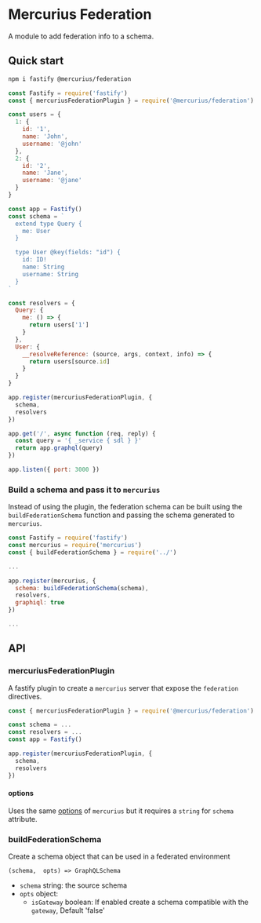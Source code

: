 # Mercurius Federation

A module to add federation info to a schema.

## Quick start

```bash
npm i fastify @mercurius/federation
```

```js
const Fastify = require('fastify')
const { mercuriusFederationPlugin } = require('@mercurius/federation')

const users = {
  1: {
    id: '1',
    name: 'John',
    username: '@john'
  },
  2: {
    id: '2',
    name: 'Jane',
    username: '@jane'
  }
}

const app = Fastify()
const schema = `
  extend type Query {
    me: User
  }

  type User @key(fields: "id") {
    id: ID!
    name: String
    username: String
  }
`

const resolvers = {
  Query: {
    me: () => {
      return users['1']
    }
  },
  User: {
    __resolveReference: (source, args, context, info) => {
      return users[source.id]
    }
  }
}

app.register(mercuriusFederationPlugin, {
  schema,
  resolvers
})

app.get('/', async function (req, reply) {
  const query = '{ _service { sdl } }'
  return app.graphql(query)
})

app.listen({ port: 3000 })
```

### Build a schema and pass it to `mercurius`

Instead of using the plugin, the federation schema can be built using the `buildFederationSchema` function and passing the schema generated to `mercurius`.

```javascript
const Fastify = require('fastify')
const mercurius = require('mercurius')
const { buildFederationSchema } = require('../')

...

app.register(mercurius, {
  schema: buildFederationSchema(schema),
  resolvers,
  graphiql: true
})

...
```

## API

### mercuriusFederationPlugin

A fastify plugin to create a `mercurius` server that expose the `federation` directives.

```javascript
const { mercuriusFederationPlugin } = require('@mercurius/federation')

const schema = ...
const resolvers = ...
const app = Fastify()

app.register(mercuriusFederationPlugin, {
  schema,
  resolvers
})
```

#### options
Uses the same [options](https://mercurius.dev/#/docs/api/options?id=plugin-options) of `mercurius` but
it requires a `string` for `schema` attribute. 

### buildFederationSchema

Create a schema object that can be used in a federated environment

`(schema,  opts) => GraphQLSchema`

- `schema` string: the source schema
- `opts` object:
  - `isGateway` boolean: If enabled create a schema compatible with the `gateway`, Default 'false'
